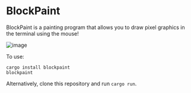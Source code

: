 # BlockPaint

BlockPaint is a painting program that allows you to draw pixel graphics in the terminal using the mouse!

![image](https://user-images.githubusercontent.com/35064754/113147317-f287be80-9230-11eb-8754-564a9230aa35.png)

To use:
```
cargo install blockpaint
blockpaint
```

Alternatively, clone this repository and run `cargo run`.

<!--# Features

* A palette supporting 4-bit, 8-bit and true color 24-bit colors!
* Various tools such as a brush, a quill and more!
* Undo and redo!-->
